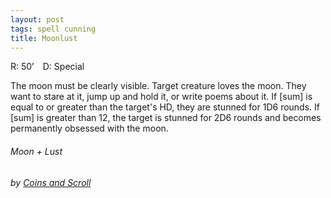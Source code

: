 ```yaml
---
layout: post
tags: spell cunning
title: Moonlust
---
```

R: 50’ D: Special

The moon must be clearly visible. Target creature loves the moon. They want to stare at it, jump up and hold it, or write poems about it. If [sum] is equal to or greater than the target's HD, they are stunned for 1D6 rounds. If [sum] is greater than 12, the target is stunned for 2D6 rounds and becomes permanently obsessed with the moon.

###### *Moon + Lust*

###### by [Coins and Scroll](https://coinsandscrolls.blogspot.com/2019/10/osr-class-geometer-wizard.html)
